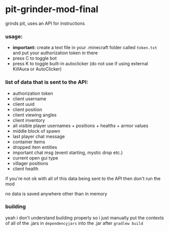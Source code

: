 # pit-grinder-mod-final
grinds pit, uses an API for instructions

### usage:
- **important:** create a text file in your .minecraft folder called `token.txt` and put your authorization token in there
- press C to toggle bot
- press K to toggle built-in autoclicker (do not use if using external KillAura or AutoClicker)

### list of data that is sent to the API:
- authorization token
- client username
- client uuid
- client position
- client viewing angles
- client inventory
- all visible player usernames + positions + healths + armor values
- middle block of spawn
- last player chat message
- container items
- dropped item entities
- important chat msg (event starting, mystic drop etc.)
- current open gui type
- villager positions
- client health

if you're not ok with all of this data being sent to the API then don't run the mod

no data is saved anywhere other than in memory

### building
yeah i don't understand building properly so i just manually put the contexts of all of the .jars in `dependencyjars` into the .jar after `gradlew build`
